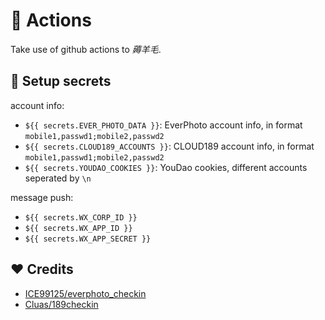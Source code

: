# 🤖 Actions

Take use of github actions to *薅羊毛*.

## 🚀 Setup secrets

account info:

- `${{ secrets.EVER_PHOTO_DATA }}`: EverPhoto account info, in format `mobile1,passwd1;mobile2,passwd2`
- `${{ secrets.CLOUD189_ACCOUNTS }}`: CLOUD189 account info, in format `mobile1,passwd1;mobile2,passwd2`
- `${{ secrets.YOUDAO_COOKIES }}`: YouDao cookies, different accounts seperated by `\n`

message push:

- `${{ secrets.WX_CORP_ID }}`
- `${{ secrets.WX_APP_ID }}`
- `${{ secrets.WX_APP_SECRET }}`

## ❤️ Credits

- [ICE99125/everphoto_checkin](https://github.com/ICE99125/everphoto_checkin)
- [Cluas/189checkin](https://github.com/Cluas/189checkin)

